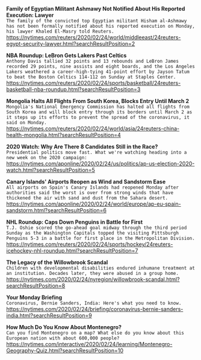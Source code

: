 **Family of Egyptian Militant Ashmawy Not Notified About His Reported Execution: Lawyer**\
`The family of the convicted top Egyptian militant Hisham al-Ashmawy has not been formally notified about his reported execution on Monday, his lawyer Khaled El-Masry told Reuters.`\
https://nytimes.com/reuters/2020/02/24/world/middleeast/24reuters-egypt-security-lawyer.html?searchResultPosition=2

**NBA Roundup: LeBron Gets Lakers Past Celtics**\
`Anthony Davis tallied 32 points and 13 rebounds and LeBron James recorded 29 points, nine assists and eight boards, and the Los Angeles Lakers weathered a career-high-tying 41-point effort by Jayson Tatum to beat the Boston Celtics 114-112 on Sunday at Staples Center.`\
https://nytimes.com/reuters/2020/02/24/sports/basketball/24reuters-basketball-nba-roundup.html?searchResultPosition=3

**Mongolia Halts All Flights From South Korea, Blocks Entry Until March 2**\
`Mongolia's National Emergency Commission has halted all flights from South Korea and will block entry through its borders until March 2 as it steps up its efforts to prevent the spread of the coronavirus, it said on Monday.`\
https://nytimes.com/reuters/2020/02/24/world/asia/24reuters-china-health-mongolia.html?searchResultPosition=4

**2020 Watch: Why Are There 8 Candidates Still in the Race?**\
`Presidential politics move fast. What we're watching heading into a new week on the 2020 campaign:`\
https://nytimes.com/aponline/2020/02/24/us/politics/ap-us-election-2020-watch.html?searchResultPosition=5

**Canary Islands' Airports Reopen as Wind and Sandstorm Ease**\
`All airports on Spain's Canary Islands had reopened Monday after authorities said the worst is over from strong winds that have thickened the air with sand and dust from the Sahara desert.`\
https://nytimes.com/aponline/2020/02/24/world/europe/ap-eu-spain-sandstorm.html?searchResultPosition=6

**NHL Roundup: Caps Down Penguins in Battle for First**\
`T.J. Oshie scored the go-ahead goal midway through the third period Sunday as the Washington Capitals topped the visiting Pittsburgh Penguins 5-3 in a battle for first place in the Metropolitan Division.`\
https://nytimes.com/reuters/2020/02/24/sports/hockey/24reuters-icehockey-nhl-roundup.html?searchResultPosition=7

**The Legacy of the Willowbrook Scandal**\
`Children with developmental disabilities endured inhumane treatment at an institution. Decades later, they were abused in a group home.`\
https://nytimes.com/2020/02/24/nyregion/willowbrook-scandal.html?searchResultPosition=8

**Your Monday Briefing**\
`Coronavirus, Bernie Sanders, India: Here's what you need to know.`\
https://nytimes.com/2020/02/24/briefing/coronavirus-bernie-sanders-india.html?searchResultPosition=9

**How Much Do You Know About Montenegro?**\
`Can you find Montenegro on a map? What else do you know about this European nation with about 600,000 people?`\
https://nytimes.com/interactive/2020/02/24/learning/Montenegro-Geography-Quiz.html?searchResultPosition=10

